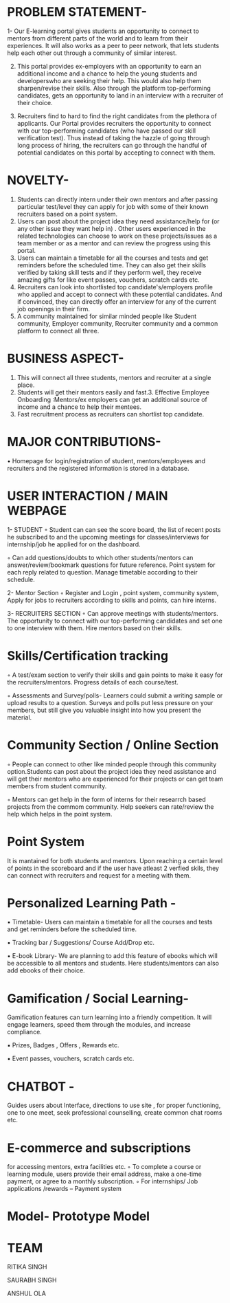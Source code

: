 # PROBLEM STATEMENT-
1- Our E-learning portal gives students an opportunity to connect to mentors
from different parts of the world and to learn from their experiences. It will
also works as a peer to peer network, that lets students help each other out
through a community of similar interest.

2. This portal provides ex-employers with an opportunity to earn an
additional income and a chance to help the young students and developerswho are seeking their help. This would also help them sharpen/revise their
skills. Also through the platform top-performing candidates, gets an
opportunity to land in an interview with a recruiter of their choice.

3. Recruiters find to hard to find the right candidates from the plethora of
applicants. Our Portal provides recruiters the opportunity to connect with our
top-performing candidates (who have passed our skill verification test). Thus
instead of taking the hazzle of going through long process of hiring, the
recruiters can go through the handful of potential candidates on this portal by
accepting to connect with them.

# NOVELTY-
1. Students can directly intern under their own mentors and after passing
particular test/level they can apply for job with some of their known recruiters
based on a point system.
2. Users can post about the project idea they need assistance/help for (or any
other issue they want help in) . Other users experienced in the related
technologies can choose to work on these projects/issues as a team member
or as a mentor and can review the progress using this portal.
3. Users can maintain a timetable for all the courses and tests and get reminders
before the scheduled time. They can also get their skills verified by taking skill
tests and if they perform well, they receive amazing gifts for like event passes,
vouchers, scratch cards etc.
4. Recruiters can look into shortlisted top candidate's/employers profile who
applied and accept to connect with these potential candidates. And if
convinced, they can directly offer an interview for any of the current job
openings in their firm.
5. A community maintained for similar minded people like Student community,
Employer community, Recruiter community and a common platform to
connect all three.

# BUSINESS ASPECT-
1. This will connect all three students, mentors and recruiter at a single
place.
2. Students will get their mentors easily and fast.3. Effective Employee Onboarding :Mentors/ex employers can get an
additional source of income and a chance to help their mentees.
3. Fast recruitment process as recruiters can shortlist top candidate.

# MAJOR CONTRIBUTIONS-
• Homepage for login/registration of student, mentors/employees and
recruiters and the registered information is stored in a database.

# USER INTERACTION / MAIN WEBPAGE
1- STUDENT
◦ Student can can see the score board, the list of recent posts he
subscribed to and the upcoming meetings for classes/interviews for
internship/job he applied for on the dashboard.

◦ Can add questions/doubts to which other students/mentors can
answer/review/bookmark questions for future reference. Point system
for each reply related to question. Manage timetable according to their
schedule.

2- Mentor Section
◦ Register and Login , point system, community system, Apply for jobs to
recruiters according to skills and points, can hire interns.

3- RECRUITERS SECTION
◦ Can approve meetings with students/mentors. The opportunity to
connect with our top-performing candidates and set one to one interview
with them. Hire mentors based on their skills.

# Skills/Certification tracking
◦ A test/exam section to verify their skills and gain points to make it easy
for the recruiters/mentors. Progress details of each course/test.

◦ Assessments and Survey/polls- Learners could submit a writing sample
or upload results to a question. Surveys and polls put less pressure on
your members, but still give you valuable insight into how you present
the material.

# Community Section / Online Section
◦ People can connect to other like minded people through this community
option.Students can post about the project idea they need assistance and
will get their mentors who are experienced for their projects or can get
team members from student community.

◦ Mentors can get help in the form of interns for their researrch based
projects from the commom community. Help seekers can rate/review the
help which helps in the point system.

# Point System 
It is mantained for both students and mentors. Upon reaching a
certain level of points in the scoreboard and if the user have atleast 2 verfied
skils, they can connect with recruiters and request for a meeting with them.

# Personalized Learning Path -
▪ Timetable- Users can maintain a timetable for all the courses and
tests and get reminders before the scheduled time.

▪ Tracking bar / Suggestions/ Course Add/Drop etc.

▪ E-book Library- We are planning to add this feature of ebooks which
will be accessible to all mentors and students. Here students/mentors
can also add ebooks of their choice.

# Gamification / Social Learning- 
Gamification features can turn learning into a friendly competition. It will engage learners, speed them
through the modules, and increase compliance.

▪ Prizes, Badges , Offers , Rewards etc.

▪ Event passes, vouchers, scratch cards etc.

# CHATBOT -
Guides users about Interface, directions to use site , for proper
functioning, one to one meet, seek professional counselling, create common
chat rooms etc.

# E-commerce and subscriptions
for accessing mentors, extra facilities etc.
◦ To complete a course or learning module, users provide their email
address, make a one-time payment, or agree to a monthly subscription.
◦ For internships/ Job applications /rewards – Payment system

# Model- Prototype Model 

# TEAM

RITIKA SINGH

SAURABH SINGH

ANSHUL OLA


